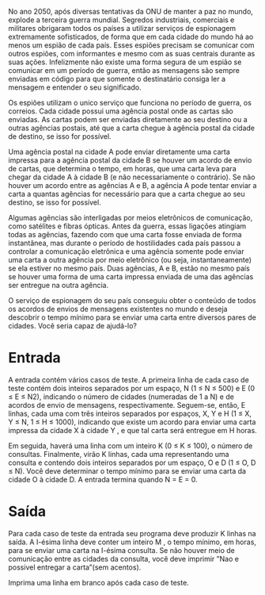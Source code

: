 No ano 2050, após diversas tentativas da ONU de manter a paz no mundo, explode a terceira guerra mundial. Segredos industriais, comerciais e militares obrigaram todos os países a utilizar serviços de espionagem extremamente sofisticados, de forma que em cada cidade do mundo há ao menos um espião de cada país. Esses espiões precisam se comunicar com outros espiões, com informantes e mesmo com as suas centrais durante as suas ações. Infelizmente não existe uma forma segura de um espião se comunicar em um período de guerra, então as mensagens são sempre enviadas em código para que somente o destinatário consiga ler a mensagem e entender o seu significado.

Os espiões utilizam o unico serviço que funciona no período de guerra, os correios. Cada cidade possui uma agência postal onde as cartas são enviadas. As cartas podem ser enviadas diretamente ao seu destino ou a outras agências postais, até que a carta chegue à agência postal da cidade de destino, se isso for possível.

Uma agência postal na cidade A pode enviar diretamente uma carta impressa para a agência postal da cidade B se houver um acordo de envio de cartas, que determina o tempo, em horas, que uma carta leva para chegar da cidade A à cidade B (e não necessariamente o contrário). Se não houver um acordo entre as agências A e B, a agência A pode tentar enviar a carta a quantas agências for necessário para que a carta chegue ao seu destino, se isso for possível.

Algumas agências são interligadas por meios eletrônicos de comunicação, como satélites e fibras ópticas. Antes da guerra, essas ligações atingiam todas as agências, fazendo com que uma carta fosse enviada de forma instantânea, mas durante o período de hostilidades cada país passou a controlar a comunicação eletrônica e uma agência somente pode enviar uma carta a outra agência por meio eletrônico (ou seja, instantaneamente) se ela estiver no mesmo país. Duas agências, A e B, estão no mesmo país se houver uma forma de uma carta impressa enviada de uma das agências ser entregue na outra agência.

O serviço de espionagem do seu país conseguiu obter o conteúdo de todos os acordos de envios de mensagens existentes no mundo e deseja descobrir o tempo mínimo para se enviar uma carta entre diversos pares de cidades. Você seria capaz de ajudá-lo?

# Entrada

A entrada contém vários casos de teste. A primeira linha de cada caso de teste contém dois inteiros separados por um espaço, N (1 ≤ N ≤ 500) e E (0 ≤ E ≤ N2), indicando o número de cidades (numeradas de 1 a N) e de acordos de envio de mensagens, respectivamente. Seguem-se, então, E linhas, cada uma com três inteiros separados por espaços, X, Y e H (1 ≤ X, Y ≤ N, 1 ≤ H ≤ 1000), indicando que existe um acordo para enviar uma carta impressa da cidade X à cidade Y , e que tal carta será entregue em H horas.

Em seguida, haverá uma linha com um inteiro K (0 ≤ K ≤ 100), o número de consultas. Finalmente, virão K linhas, cada uma representando uma consulta e contendo dois inteiros separados por um espaço, O e D (1 ≤ O, D ≤ N). Você deve determinar o tempo mínimo para se enviar uma carta da cidade O à cidade D. A entrada termina quando N = E = 0.

# Saída

Para cada caso de teste da entrada seu programa deve produzir K linhas na saída. A I-ésima linha deve conter um inteiro M , o tempo mínimo, em horas, para se enviar uma carta na I-ésima consulta. Se não houver meio de comunicação entre as cidades da consulta, você deve imprimir ”Nao e possivel entregar a carta”(sem acentos).

Imprima uma linha em branco após cada caso de teste.
